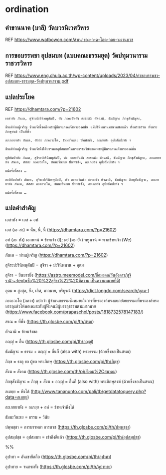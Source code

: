 # ordination

## คำขานนาค (บาลี) วัดบวรนิเวศวิหาร
REF https://www.watbowon.com/สำเนาของ-ว-ด-โอต-วอย-างงานบวช

## การขอบรรพชา อุปสมบท (แบบคณะธรรมยุต) วัดปทุมวนาราม ราชวรวิหาร
REF https://www.eng.chula.ac.th/wp-content/uploads/2023/04/คำขอบรรพชา-อุปสมบท-ธรรมยุต-วัดปทุมวนาราม.pdf

## แปลประโยค

REF https://dhamtara.com/?p=21602

```
เอสาหัง ภันเต, สุจิระปะรินิพพุตัมปิ, ตัง ภะคะวันตัง สะระณัง คัจฉามิ, ธัมมัญจะ ภิกขุสังฆัญจะ,

ข้าแต่ท่านผู้เจริญ ข้าพเจ้านี้ขอถึงพระผู้มีพระภาคเจ้าพระองค์นั้น แม้ปรินิพพานมานานนักแล้ว ทั้งพระธรรม ทั้งพระภิกษุสงฆ์ เป็นที่พึ่ง

ละเภยยาหัง ภันเต, ตัสสะ ภะคะวะโต, ธัมมะวินะเย ปัพพัชชัง, ละเภยยัง อุปะสัมปะทัง ฯ

ข้าแต่ท่านผู้เจริญ ข้าพเจ้าพึงได้บรรพชาอุปสมบทในพระธรรมวินัยของพระผู้มีพระภาคเจ้าพระองค์นั้น

ทุติยัมปาหัง ภันเต, สุจิระปะรินิพพุตัมปิ, ตัง ภะคะวันตัง สะระณัง คัจฉามิ, ธัมมัญจะ ภิกขุสังฆัญจะ, ละเภยยาหัง ภันเต, ตัสสะ ภะคะวะโต, ธัมมะวินะเย ปัพพัชชัง, ละเภยยัง อุปะสัมปะทัง ฯ

แม้ครั้งที่สอง …

ตะติยัมปาหัง ภันเต, สุจิระปะรินิพพุตัมปิ, ตัง ภะคะวันตัง สะระณัง คัจฉามิ, ธัมมัญจะ ภิกขุสังฆัญจะ, ละเภยยาหัง ภันเต, ตัสสะ ภะคะวะโต, ธัมมะวินะเย ปัพพัชชัง, ละเภยยัง อุปะสัมปะทัง ฯ

แม้ครั้งที่สาม …
```


## แปลคำสำคัญ

เอสาหัง = เอส + อหํ

เอส (เอ-สะ) = นั่น, นี่, นี้ (https://dhamtara.com/?p=21602)

อหํ (อะ-หัง) เอกพจน์ = ข้าพเจ้า (I); มยํ (มะ-ยัง) พหูพจน์ = พวกข้าพเจ้า (We) (https://dhamtara.com/?p=21602)

ภันเต = ท่านผู้เจริญ (https://dhamtara.com/?p=21602)

สุจิระปะรินิพพุตัมปิ = สุจิรา + ปะรินิพพาน + อุตม

สุจิรา = ยืนยาวยิ่ง (https://astro.meemodel.com/ชื่อมงคล/วันอังคาร/สุจิรา#:~:text=ชื่อ%20%22สุจิรา%22%20มีความ,เป็นความหมายที่ดี)

อุตม = สูงสุด, ยิ่ง, เลิศ, มากมาย, บริบูรณ์ (https://dict.longdo.com/search/อุตม-)

ภะคะวะโต (ภควา) แปลว่า ผู้จำแนกธรรมซึ่งหมายถึงการที่พระองค์ทรงแยกย่อยธรรมะที่พระองค์ทรงบรรลุแล้วให้พอเหมาะกับผู้ฟังจนมีผู้บรรลุธรรมตามมากมาย (https://www.facebook.com/prapaschol/posts/1818732578147183/) 

สรณ = ที่พึ่ง (https://th.glosbe.com/pi/th/สรณ)

คัจฉามิ = ข้าพเจ้าขอ 

อญฺญํ = อื่น (https://th.glosbe.com/pi/th/อญฺญํ)

ธัมมัญจะ = ธรรม + อญฺญํ = อื่นก็ (also with) พระธรรม (ด้วยซึ่งขอเป็นสรณ)

ภิกฺข = ธาตุ ขอ ผู้ขอ พระภิกษุ (https://th.glosbe.com/pi/th/ภิกฺขุ)

สังฆ = สังคม (https://th.glosbe.com/th/pi/สังคม%2Cสมาคม)

ภิกขุสังฆัญจะ = ภิกฺขุ + สังฆ + อญฺญํ = อื่นก็ (also with) พระภิกษุสงฆ์ (ด้วยซึ่งขอเป็นสรณ)

ลเภยฺย = พึงได้ (http://www.tananunto.com/pali/tb/getdatatoquery.php?data=ลเภยฺย)

ละเภยยาหัง = ลเภยฺย + อหํ = ข้าพเจ้าพึงได้

ธัมมะวินะเย = ธรรม + วินัย

ปพฺพชฺชา = การบรรพชา  การบวช (https://th.glosbe.com/pi/th/ปพฺพชฺชา)

อุปสมฺปชฺช = อุปสมบท = เข้าถึงดีแล้ว (https://th.glosbe.com/pi/th/อุปสมฺปชฺช)

%%

อุปาทา = อันเขายึดถือ (https://th.glosbe.com/pi/th/อุปาทา)

อุปาทาย = จนกระทั่ง (https://th.glosbe.com/pi/th/อุปาทาย)


     
